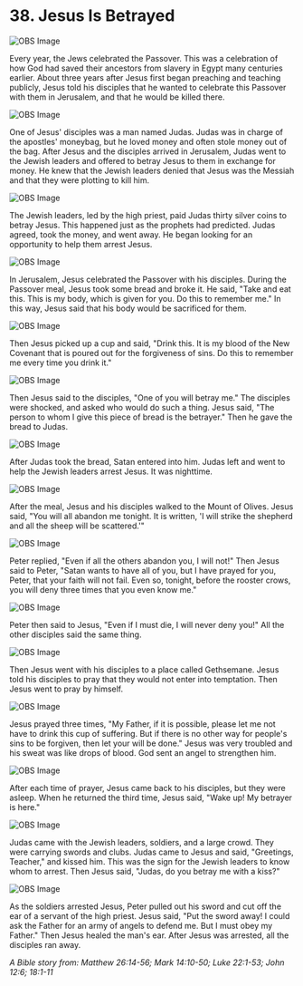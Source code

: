 # 38. Jesus Is Betrayed

![OBS Image](https://cdn.door43.org/obs/jpg/360px/obs-en-38-01.jpg)

Every year, the Jews celebrated the Passover. This was a celebration of how God had saved their ancestors from slavery in Egypt many centuries earlier. About three years after Jesus first began preaching and teaching publicly, Jesus told his disciples that he wanted to celebrate this Passover with them in Jerusalem, and that he would be killed there.

![OBS Image](https://cdn.door43.org/obs/jpg/360px/obs-en-38-02.jpg)

One of Jesus' disciples was a man named Judas. Judas was in charge of the apostles' moneybag, but he loved money and often stole money out of the bag. After Jesus and the disciples arrived in Jerusalem, Judas went to the Jewish leaders and offered to betray Jesus to them in exchange for money. He knew that the Jewish leaders denied that Jesus was the Messiah and that they were plotting to kill him. 

![OBS Image](https://cdn.door43.org/obs/jpg/360px/obs-en-38-03.jpg)

The Jewish leaders, led by the high priest, paid Judas thirty silver coins to betray Jesus. This happened just as the prophets had predicted. Judas agreed, took the money, and went away. He began looking for an opportunity to help them arrest Jesus.

![OBS Image](https://cdn.door43.org/obs/jpg/360px/obs-en-38-04.jpg)

In Jerusalem, Jesus celebrated the Passover with his disciples. During the Passover meal, Jesus took some bread and broke it. He said, "Take and eat this. This is my body, which is given for you. Do this to remember me." In this way, Jesus said that his body would be sacrificed for them.

![OBS Image](https://cdn.door43.org/obs/jpg/360px/obs-en-38-05.jpg)

Then Jesus picked up a cup and said, "Drink this. It is my blood of the New Covenant that is poured out for the forgiveness of sins. Do this to remember me every time you drink it." 

![OBS Image](https://cdn.door43.org/obs/jpg/360px/obs-en-38-06.jpg)

Then Jesus said to the disciples, "One of you will betray me." The disciples were shocked, and asked who would do such a thing. Jesus said, "The person to whom I give this piece of bread is the betrayer." Then he gave the bread to Judas.

![OBS Image](https://cdn.door43.org/obs/jpg/360px/obs-en-38-07.jpg)

After Judas took the bread, Satan entered into him. Judas left and went to help the Jewish leaders arrest Jesus. It was nighttime.

![OBS Image](https://cdn.door43.org/obs/jpg/360px/obs-en-38-08.jpg)

After the meal, Jesus and his disciples walked to the Mount of Olives. Jesus said, "You will all abandon me tonight. It is written, 'I will strike the shepherd and all the sheep will be scattered.'"

![OBS Image](https://cdn.door43.org/obs/jpg/360px/obs-en-38-09.jpg)

Peter replied, "Even if all the others abandon you, I will not!" Then Jesus said to Peter, "Satan wants to have all of you, but I have prayed for you, Peter, that your faith will not fail. Even so, tonight, before the rooster crows, you will deny three times that you even know me."

![OBS Image](https://cdn.door43.org/obs/jpg/360px/obs-en-38-10.jpg)

Peter then said to Jesus, "Even if I must die, I will never deny you!" All the other disciples said the same thing.

![OBS Image](https://cdn.door43.org/obs/jpg/360px/obs-en-38-11.jpg)

Then Jesus went with his disciples to a place called Gethsemane. Jesus told his disciples to pray that they would not enter into temptation. Then Jesus went to pray by himself.

![OBS Image](https://cdn.door43.org/obs/jpg/360px/obs-en-38-12.jpg)

Jesus prayed three times, "My Father, if it is possible, please let me not have to drink this cup of suffering. But if there is no other way for people's sins to be forgiven, then let your will be done." Jesus was very troubled and his sweat was like drops of blood. God sent an angel to strengthen him.

![OBS Image](https://cdn.door43.org/obs/jpg/360px/obs-en-38-13.jpg)

After each time of prayer, Jesus came back to his disciples, but they were asleep. When he returned the third time, Jesus said, "Wake up! My betrayer is here."

![OBS Image](https://cdn.door43.org/obs/jpg/360px/obs-en-38-14.jpg)

Judas came with the Jewish leaders, soldiers, and a large crowd. They were carrying swords and clubs. Judas came to Jesus and said, "Greetings, Teacher," and kissed him. This was the sign for the Jewish leaders to know whom to arrest. Then Jesus said, "Judas, do you betray me with a kiss?"

![OBS Image](https://cdn.door43.org/obs/jpg/360px/obs-en-38-15.jpg)

As the soldiers arrested Jesus, Peter pulled out his sword and cut off the ear of a servant of the high priest. Jesus said, "Put the sword away! I could ask the Father for an army of angels to defend me. But I must obey my Father." Then Jesus healed the man's ear. After Jesus was arrested, all the disciples ran away.

_A Bible story from: Matthew 26:14-56; Mark 14:10-50; Luke 22:1-53; John 12:6; 18:1-11_

